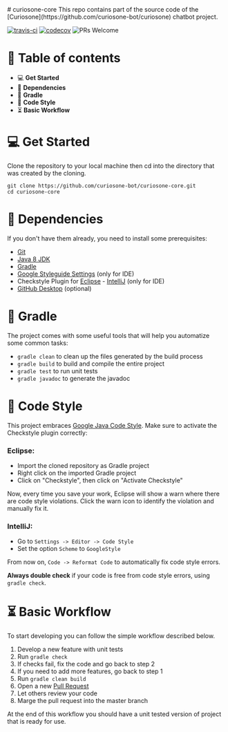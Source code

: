 <a name="cc"/>
# curiosone-core
This repo contains part of the source code of the [Curiosone](https://github.com/curiosone-bot/curiosone) chatbot project.

[![travis-ci](https://travis-ci.org/curiosone-bot/curiosone-core.svg?branch=master)](https://travis-ci.org/curiosone-bot/curiosone-core)
[![codecov](https://codecov.io/gh/curiosone-bot/curiosone-core/branch/master/graph/badge.svg)](https://codecov.io/gh/curiosone-bot/curiosone-core)
![PRs Welcome](https://img.shields.io/badge/PRs-welcome-brightgreen.svg)


# 📕 Table of contents
- 💻 __Get Started__
- 👾 __Dependencies__
- 🍹 __Gradle__
- 👔 __Code Style__
- ⏳ __Basic Workflow__


# 💻 Get Started
Clone the repository to your local machine then cd into
the directory that was created by the cloning.

```
git clone https://github.com/curiosone-bot/curiosone-core.git
cd curiosone-core
```


# 👾 Dependencies
If you don't have them already, you need to install some prerequisites:

* [Git](http://git-scm.com/downloads)
* [Java 8 JDK](http://www.oracle.com/technetwork/pt/java/javase/downloads/index.html)
* [Gradle](https://gradle.org/install)
* [Google Styleguide Settings](https://github.com/HPI-Information-Systems/Metanome/wiki/Installing-the-google-styleguide-settings-in-intellij-and-eclipse) (only for IDE)
* Checkstyle Plugin for [Eclipse](http://eclipse-cs.sourceforge.net/) - [IntelliJ](https://plugins.jetbrains.com/plugin/1065-checkstyle-idea) (only for IDE)
* [GitHub Desktop](https://desktop.github.com/) (optional)


# 🍹 Gradle
The project comes with some useful tools that will help you automatize some common tasks:

* `gradle clean` to clean up the files generated by the build process
* `gradle build` to build and compile the entire project
* `gradle test` to run unit tests
* `gradle javadoc` to generate the javadoc


# 👔 Code Style
This project embraces [Google Java Code Style](https://google.github.io/styleguide/javaguide.html).
Make sure to activate the Checkstyle plugin correctly:

### __Eclipse__:
  * Import the cloned repository as Gradle project
  * Right click on the imported Gradle project
  * Click on "Checkstyle", then click on "Activate Checkstyle"

Now, every time you save your work, Eclipse will show a warn where there are code style violations.
Click the warn icon to identify the violation and manually fix it.

### __IntelliJ__:
  * Go to `Settings -> Editor -> Code Style`
  * Set the option `Scheme` to `GoogleStyle`

From now on, `Code -> Reformat Code` to automatically fix code style errors.

__Always double check__ if your code is free from code style errors, using `gradle check`.


# ⏳ Basic Workflow
To start developing you can follow the simple workflow described below.

1. Develop a new feature with unit tests
2. Run `gradle check`
3. If checks fail, fix the code and go back to step 2
4. If you need to add more features, go back to step 1
5. Run `gradle clean build`
6. Open a new [Pull Request](https://github.com/curiosone-bot/curiosone-core/compare)
7. Let others review your code
8. Marge the pull request into the master branch

At the end of this workflow you should have a unit tested version of project that is ready for use.
